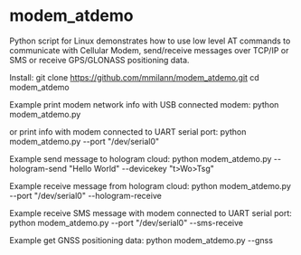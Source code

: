 # modem_atdemo
Python script for Linux demonstrates how to use low level AT commands to communicate with Cellular Modem,  send/receive messages over TCP/IP or SMS or receive GPS/GLONASS positioning data.

Install:
git clone https://github.com/mmilann/modem_atdemo.git
cd modem_atdemo

Example print modem network info with USB connected modem:
python modem_atdemo.py

or print info with modem connected to UART serial port:
python modem_atdemo.py --port "/dev/serial0"

Example send message to hologram cloud:
python modem_atdemo.py --hologram-send "Hello World" --devicekey "t>Wo>Tsg"

Example receive message from hologram cloud:
python modem_atdemo.py --port "/dev/serial0" --hologram-receive

Example receive SMS message with modem connected to UART serial port:
python modem_atdemo.py --port "/dev/serial0" --sms-receive

Example get GNSS positioning data:
python modem_atdemo.py --gnss
